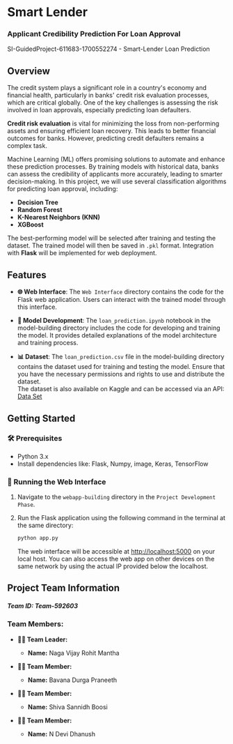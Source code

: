 # Smart Lender 
###  Applicant Credibility Prediction For Loan Approval
SI-GuidedProject-611683-1700552274 - Smart-Lender Loan Prediction

## Overview


The credit system plays a significant role in a country's economy and financial health, particularly in banks' credit risk evaluation processes, which are critical globally. One of the key challenges is assessing the risk involved in loan approvals, especially predicting loan defaulters.

**Credit risk evaluation** is vital for minimizing the loss from non-performing assets and ensuring efficient loan recovery. This leads to better financial outcomes for banks. However, predicting credit defaulters remains a complex task.

Machine Learning (ML) offers promising solutions to automate and enhance these prediction processes. By training models with historical data, banks can assess the credibility of applicants more accurately, leading to smarter decision-making. In this project, we will use several classification algorithms for predicting loan approval, including:
- **Decision Tree**
- **Random Forest**
- **K-Nearest Neighbors (KNN)**
- **XGBoost**

The best-performing model will be selected after training and testing the dataset. The trained model will then be saved in `.pkl` format. Integration with **Flask** will be implemented for web deployment.
## Features

- **🌐 Web Interface**: The `Web Interface` directory contains the code for the Flask web application. Users can interact with the trained model through this interface.

- **🧠 Model Development**: The `loan_prediction.ipynb` notebook in the model-building directory includes the code for developing and training the model. It provides detailed explanations of the model architecture and training process.

- **📊 Dataset**: The `loan_prediction.csv` file in the model-building directory contains the dataset used for training and testing the model. Ensure that you have the necessary permissions and rights to use and distribute the dataset.  
  The dataset is also available on Kaggle and can be accessed via an API: [Data Set](https://www.kaggle.com/datasets/altruistdelhite04/loan-prediction-problem-dataset)  

## Getting Started

### 🛠️ Prerequisites

- Python 3.x  
- Install dependencies like: Flask, Numpy, image, Keras, TensorFlow  

### 🚀 Running the Web Interface

1. Navigate to the `webapp-building` directory in the `Project Development Phase`.

2. Run the Flask application using the following command in the terminal at the same directory:  

   ```bash
   python app.py
    ```
    The web interface will be accessible at [http://localhost:5000](http://localhost:5000) on your local host. You can also access the web app on other devices on the same network by using the actual IP provided below the localhost.

## Project Team Information

##### **Team ID:** Team-592603
### Team Members:

- **👨‍💼 Team Leader:**
  - **Name:** Naga Vijay Rohit Mantha

- **👩‍💻 Team Member:**
  - **Name:** Bavana Durga Praneeth

- **👨‍💻 Team Member:**
  - **Name:** Shiva Sannidh Boosi

- **👨‍💻 Team Member:**
  - **Name:** N Devi Dhanush


